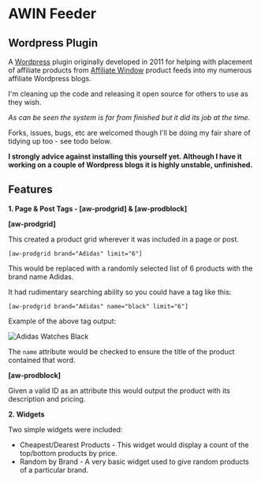 AWIN Feeder
===========
Wordpress Plugin
----------------

A [Wordpress](http://wordpress.org) plugin originally developed in 2011 for
helping with placement of affiliate products from [Affiliate Window](http://www.affiliatewindow.com) product feeds
into my numerous affiliate Wordpress blogs.

I'm cleaning up the code and releasing it open source for others to use
as they wish.

*As can be seen the system is far from finished but it did its job at the time.*

Forks, issues, bugs, etc are welcomed though I'll be doing my fair share
of tidying up too - see todo below.

**I strongly advice against installing this yourself yet. Although I have it working on a couple of Wordpress 
blogs it is highly unstable, unfinished.**

Features
--------

**1. Page & Post Tags - [aw-prodgrid] & [aw-prodblock]**

**[aw-prodgrid]**

This created a product grid wherever it was included in a page or post.

```[aw-prodgrid brand="Adidas" limit="6"]```

This would be replaced with a randomly selected list of 6
products with the brand name Adidas.

It had rudimentary searching ability so you could have a tag like this:

```[aw-prodgrid brand="Adidas" name="black" limit="6"]```

Example of the above tag output:

![Adidas Watches Black](http://i.imgur.com/fh2kySC.png)

The ```name``` attribute would be checked to ensure the title of the product contained that word.

**[aw-prodblock]**

Given a valid ID as an attribute this would output the product with its description and pricing.

**2. Widgets**

Two simple widgets were included:
 * Cheapest/Dearest Products - This widget would display a count of the top/bottom products by price.
 * Random by Brand - A very basic widget used to give random products of a particular brand.
